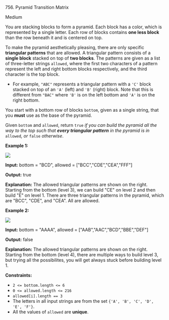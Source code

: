 756\. Pyramid Transition Matrix

Medium

You are stacking blocks to form a pyramid. Each block has a color, which is represented by a single letter. Each row of blocks contains **one less block** than the row beneath it and is centered on top.

To make the pyramid aesthetically pleasing, there are only specific **triangular patterns** that are allowed. A triangular pattern consists of a **single block** stacked on top of **two blocks**. The patterns are given as a list of three-letter strings `allowed`, where the first two characters of a pattern represent the left and right bottom blocks respectively, and the third character is the top block.

*   For example, `"ABC"` represents a triangular pattern with a `'C'` block stacked on top of an `'A'` (left) and `'B'` (right) block. Note that this is different from `"BAC"` where `'B'` is on the left bottom and `'A'` is on the right bottom.

You start with a bottom row of blocks `bottom`, given as a single string, that you **must** use as the base of the pyramid.

Given `bottom` and `allowed`, return `true` _if you can build the pyramid all the way to the top such that **every triangular pattern** in the pyramid is in_ `allowed`_, or_ `false` _otherwise_.

**Example 1:**

![](https://leetcode-in-java.github.io/src/main/java/g0701_0800/s0756_pyramid_transition_matrix/pyramid1-grid.jpg)

**Input:** bottom = "BCD", allowed = ["BCC","CDE","CEA","FFF"]

**Output:** true

**Explanation:** The allowed triangular patterns are shown on the right. Starting from the bottom (level 3), we can build "CE" on level 2 and then build "E" on level 1. There are three triangular patterns in the pyramid, which are "BCC", "CDE", and "CEA". All are allowed.

**Example 2:**

![](https://leetcode-in-java.github.io/src/main/java/g0701_0800/s0756_pyramid_transition_matrix/pyramid2-grid.jpg)

**Input:** bottom = "AAAA", allowed = ["AAB","AAC","BCD","BBE","DEF"]

**Output:** false

**Explanation:** The allowed triangular patterns are shown on the right. Starting from the bottom (level 4), there are multiple ways to build level 3, but trying all the possibilites, you will get always stuck before building level 1.

**Constraints:**

*   `2 <= bottom.length <= 6`
*   `0 <= allowed.length <= 216`
*   `allowed[i].length == 3`
*   The letters in all input strings are from the set `{'A', 'B', 'C', 'D', 'E', 'F'}`.
*   All the values of `allowed` are **unique**.